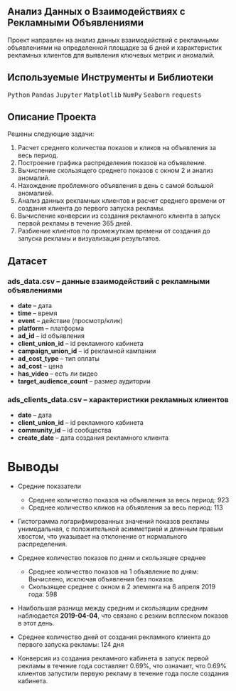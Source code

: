 ## Анализ Данных о Взаимодействиях с Рекламными Объявлениями

Проект направлен на анализ данных взаимодействий с рекламными объявлениями на определенной площадке за 6 дней и характеристик рекламных клиентов для выявления ключевых метрик и аномалий. 

## Используемые Инструменты и Библиотеки

<p>
  <kbd>Python</kbd>
  <kbd>Pandas</kbd>
  <kbd>Jupyter</kbd>
  <kbd>Matplotlib</kbd>
  <kbd>NumPy</kbd>
  <kbd>Seaborn</kbd>
  <kbd>requests</kbd>
</p>

## Описание Проекта

Решены следующие задачи:

1. Расчет среднего количества показов и кликов на объявления за весь период.
2. Построение графика распределения показов на объявление.
3. Вычисление скользящего среднего показов с окном 2 и анализ аномалий.
4. Нахождение проблемного объявления в день с самой большой аномалией.
5. Анализ данных рекламных клиентов и расчет среднего времени от создания клиента до первого запуска рекламы.
6. Вычисление конверсии из создания рекламного клиента в запуск первой рекламы в течение 365 дней.
7. Разбиение клиентов по промежуткам времени от создания до запуска рекламы и визуализация результатов.

## Датасет

### ads_data.csv – данные взаимодействий с рекламными объявлениями

- **date** – дата
- **time** – время
- **event** – действие (просмотр/клик)
- **platform** – платформа
- **ad_id** – id объявления
- **client_union_id** – id рекламного кабинета
- **campaign_union_id** – id рекламной кампании
- **ad_cost_type** – тип оплаты
- **ad_cost** – цена
- **has_video** – есть ли видео
- **target_audience_count** – размер аудитории

### ads_clients_data.csv – характеристики рекламных клиентов

- **date** – дата
- **client_union_id** – id рекламного кабинета
- **community_id** – id сообщества
- **create_date** – дата создания рекламного клиента

# Выводы 

- Средние показатели
  - Среднее количество показов на объявления за весь период: 923
  - Среднее количество кликов на объявления за весь период: 113

- Гистограмма логарифмированных значений показов рекламы унимодальная, с положительной асимметрией и длинным правым хвостом, что указывает на отклонение от нормального распределения.

- Среднее количество показов по дням и скользящее среднее
  - Среднее количество показов на 1 объявление по дням: Вычислено, исключая объявления без показов.
  - Скользящее среднее с окном в 2 элемента на 6 апреля 2019 года: 598

- Наибольшая разница между средним и скользящим средним наблюдается **2019-04-04**, что связано с резким всплеском показов в этот день.

- Среднее количество дней от создания рекламного клиента до первого запуска рекламы: 124 дня

- Конверсия из создания рекламного кабинета в запуск первой рекламы в течение года составляет 0.69%, что означает, что 0.69% клиентов запустили первую рекламу в течение года после создания кабинета.

